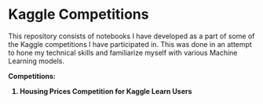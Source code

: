 # Kaggle Competitions

This repository consists of notebooks I have developed as a part of some of the Kaggle competitions I have participated in. This was done in an attempt to hone my technical skills and familiarize myself with various Machine Learning models.

<b>Competitions: <b>
1. Housing Prices Competition for Kaggle Learn Users

